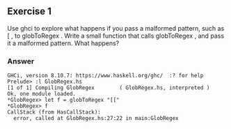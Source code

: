 ## Exercise 1
Use ghci to explore what happens if you pass a malformed pattern, such as [ , to globToRegex . Write a small function that calls globToRegex , and pass it a malformed pattern. What happens?

### Answer

```ghci
GHCi, version 8.10.7: https://www.haskell.org/ghc/  :? for help
Prelude> :l GlobRegex.hs 
[1 of 1] Compiling GlobRegex        ( GlobRegex.hs, interpreted )
Ok, one module loaded.
*GlobRegex> let f = globToRegex "[["
*GlobRegex> f
CallStack (from HasCallStack):
  error, called at GlobRegex.hs:27:22 in main:GlobRegex
```